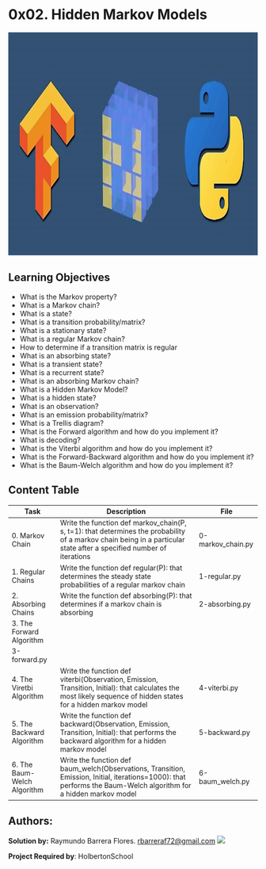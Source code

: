 # 0x02. Hidden Markov Models #

<img src="https://github.com/RayBar72/holbertonschool-machine_learning/blob/master/image.png" width="1000" height="450">

## Learning Objectives ##

- What is the Markov property?
- What is a Markov chain?
- What is a state?
- What is a transition probability/matrix?
- What is a stationary state?
- What is a regular Markov chain?
- How to determine if a transition matrix is regular
- What is an absorbing state?
- What is a transient state?
- What is a recurrent state?
- What is an absorbing Markov chain?
- What is a Hidden Markov Model?
- What is a hidden state?
- What is an observation?
- What is an emission probability/matrix?
- What is a Trellis diagram?
- What is the Forward algorithm and how do you implement it?
- What is decoding?
- What is the Viterbi algorithm and how do you implement it?
- What is the Forward-Backward algorithm and how do you implement it?
- What is the Baum-Welch algorithm and how do you implement it?

## Content Table ##

| Task | Description | File |
| ----------- | ----------- | ----------- |
| 0. Markov Chain | Write the function def markov_chain(P, s, t=1): that determines the probability of a markov chain being in a particular state after a specified number of iterations | 0-markov_chain.py |
| 1. Regular Chains | Write the function def regular(P): that determines the steady state probabilities of a regular markov chain | 1-regular.py |
| 2. Absorbing Chains | Write the function def absorbing(P): that determines if a markov chain is absorbing | 2-absorbing.py |
| 3. The Forward Algorithm | 
 | 3-forward.py |
| 4. The Viretbi Algorithm | Write the function def viterbi(Observation, Emission, Transition, Initial): that calculates the most likely sequence of hidden states for a hidden markov model | 4-viterbi.py |
| 5. The Backward Algorithm | Write the function def backward(Observation, Emission, Transition, Initial): that performs the backward algorithm for a hidden markov model | 5-backward.py |
| 6. The Baum-Welch Algorithm | Write the function def baum_welch(Observations, Transition, Emission, Initial, iterations=1000): that performs the Baum-Welch algorithm for a hidden markov model | 6-baum_welch.py |

## Authors: ##

**Solution by:** Raymundo Barrera Flores. [rbarreraf72@gmail.com](rbarreraf72@gmail.com)
[<img src="https://img.shields.io/badge/linkedin-%230077B5.svg?&style=for-the-badge&logo=linkedin&logoColor=white"/>](https://www.linkedin.com/in/raymundo-barrera-flores-a13022222/)


**Project Required by**: HolbertonSchool
